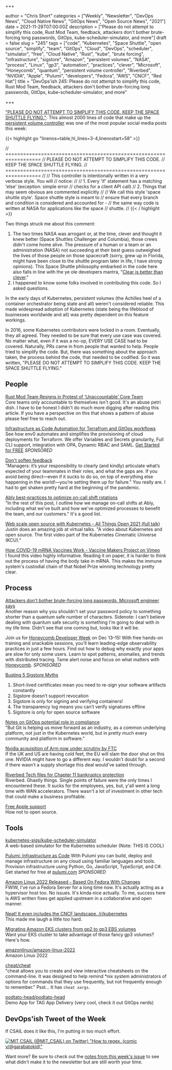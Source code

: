 +++

author = "Chris Short"
categories = ["Weekly", "Newsletter", "DevOps News", "Cloud Native News", "GitOps News", "Open Source News", "2021"]
date = 2021-11-28T07:00:00Z
description = ["Please do not attempt to simplify this code, Rust Mod Team, feedback, attackers don't bother brute-forcing long passwords, GitOps, kube-scheduler-simulator, and more"]
draft = false
slug = "245"
tags = ["code", "Kubernetes", "Space Shuttle", "open source", "simplify", "team", "GitOps", "Cloud", "DevOps", "scheduler", "simulator", "free", "Cloud Native", "Rust", "kube", "brute forcing", "infrastructure", "sigstore", "Amazon", "persistent volumes", "NASA", "process", "Linux", "gp3", "automation", "practices", "clever", "Microsoft", "Honeycomb", "quantum", "persistent volume controller", "Riverbed", "NVIDIA", "Apple", "Pulumi", "developers", "Fedora", "AWS", "CNCF", "Red Hat"]
title = "DevOps'ish 245: Please do not attempt to simplify this code, Rust Mod Team, feedback, attackers don't bother brute-forcing long passwords, GitOps, kube-scheduler-simulator, and more"

+++

["PLEASE DO NOT ATTEMPT TO SIMPLIFY THIS CODE. KEEP THE SPACE SHUTTLE FLYING."](https://github.com/kubernetes/kubernetes/blob/5a81905f772c28dc4c8f5d2cb2e5bfc48c422f41/pkg/controller/volume/persistentvolume/pv_controller.go): This almost 2000 lines of code that make up the [persistent volume controller](https://kubernetes.io/docs/concepts/storage/persistent-volumes/) was one of the most popular social media posts this week:

{{< highlight go "linenos=table,hl_lines=3-4,linenostart=58" >}}
 
// ==================================================================
// PLEASE DO NOT ATTEMPT TO SIMPLIFY THIS CODE.
// KEEP THE SPACE SHUTTLE FLYING.
// ==================================================================
//
// This controller is intentionally written in a very verbose style. You will
// notice:
//
// 1. Every 'if' statement has a matching 'else' (exception: simple error
//    checks for a client API call)
// 2. Things that may seem obvious are commented explicitly
//
// We call this style 'space shuttle style'. Space shuttle style is meant to
// ensure that every branch and condition is considered and accounted for -
// the same way code is written at NASA for applications like the space
// shuttle.
//
{{< / highlight >}}

Two things struck me about this comment:

1. The two times NASA was arrogant or, at the time, clever and thought it knew better (Space Shuttles Challenger and Columbia), those crews didn't come home alive. The pressure of a human or a team or an administration (NASA) not succeeding at their best guess outweighed the lives of those people on those spacecraft (sorry, grew up in Florida, might have been close to the shuttle program later in life, I have strong opinions). This Space Shuttle philosophy embarked in the code here also falls in line with the ye ole developers mantra, "[Clear is better than clever](https://dave.cheney.net/2019/07/09/clear-is-better-than-clever?utm_source=newsletter&utm_medium=237&utm_campaign=devopsish&utm_term=hi+dave&utm_content=love+chris)."
1. I happened to know some folks involved in contributing this code. So I asked questions.

In the early days of Kubernetes, persistent volumes (the Achilles heel of a container orchestrator being state and all) weren't considered reliable. This made widespread adoption of Kubernetes (state being the lifeblood of businesses worldwide and all) was pretty dependent on this feature workings.

In 2016, some Kubernetes contributors were locked in a room. Eventually, they all agreed. They needed to be sure that every use case was covered. No matter what, even if it was a no-op, EVERY USE CASE had to be covered. Naturally, PRs came in from people that wanted to help. People tried to simplify the code. But, there was something about the approach taken, the process behind the code, that needed to be codified. So it was written, "PLEASE DO NOT ATTEMPT TO SIMPLIFY THIS CODE. KEEP THE SPACE SHUTTLE FLYING."

## People

[Rust Mod Team Resigns in Protest of ‘Unaccountable’ Core Team](https://thenewstack.io/rust-mod-team-resigns-in-protest-of-unaccountable-core-team/)  
Core teams only accountable to themselves isn't good. It's an abuse petri dish. I have to be honest I didn't do much more digging after reading this article. If you have a perspective on this that shows a pattern of abuse please feel free to reach out.

[Infrastructure as Code Automation for Terrafrom and GitOps workflows](https://www.env0.com/infrastructure-as-code-automation?utm_campaign=devopsish&utm_source=nativeads&utm_medium=newsletter)  
See how env0 automates and simplifies the provisioning of cloud deployments for Terraform. We offer Variables and Secrets granularity, Full CLI support, integration with OPA, Dynamic RBAC and SAML. [Get Started for FREE](https://www.env0.com/infrastructure-as-code-automation?utm_campaign=devopsish&utm_source=nativeads&utm_medium=newsletter) *SPONSORED*

[Don't soften feedback](https://larahogan.me/blog/dont-soften-feedback/)  
"Managers: it’s your responsibility to clearly (and kindly) articulate what’s expected of your teammates in their roles, and what the gaps are. If you avoid being direct—even if it sucks to do so, on top of everything else happening in the world!—you’re setting them up for failure." You really are. I had to get shaken pretty hard at the beginning of the pandemic.

[Ably best-practices to optimize on-call shift rotations](https://ably.com/blog/best-practices-for-on-call-processes)  
"In the rest of this post, I outline how we manage on-call shifts at Ably, including what we've built and how we've optimized processes to benefit the team, and our customers." It's a good list.

[Web scale open source with Kubernetes - All Things Open 2021 (full talk)](https://www.youtube.com/watch?v=eym93NluVxc)  
Justin does an amazing job at virtual talks. "A video about Kubernetes and open source. The first video part of the Kubernetes Cinematic Universe (KCU)."

[How COVID-19 mRNA Vaccines Work - Vaccine Makers Project on Vimeo](https://vimeo.com/579667076)  
I found this video highly informative. Reading it on paper, it is harder to think out the process of having the body take in mRNA. This makes the immune system's custodial chain of that Nobel Prize winning technology pretty clear.

## Process

[Attackers don't bother brute-forcing long passwords, Microsoft engineer says](https://therecord.media/attackers-dont-bother-brute-forcing-long-passwords-microsoft-engineer-says/)  
Another reason why you shouldn't set your password policy to something shorter than a quantum safe number of characters. Sidenote: I can't believe dealing with quantum safe security is something I'm going to deal with in my life time. Didn't see that one coming but, looks like it will be.

Join us for [Honeycomb Developer Week](https://www.honeycomb.io/developer-week-devopsish/?&utm_source=devopsish&utm_medium=newsletter&utm_campaign=ad&utm_content=devopsish) on Dec 13–15! With free hands-on training and snackable sessions, you’ll learn leading-edge observability practices in just a few hours. Find out how to debug why exactly your apps are slow for only some users. Learn to spot patterns, anomalies, and trends with distributed tracing. Tame alert noise and focus on what matters with [Honeycomb](https://ui.honeycomb.io/signup/?&utm_source=devopsish&utm_medium=newsletter&utm_campaign=ad&utm_content=product-signup). *SPONSORED*

[Busting 5 Sigstore Myths](https://chainguard.dev/posts/2021-11-19-sigstore-myths)

1. Short-lived certificates mean you need to re-sign your software artifacts constantly
1. Sigstore doesn’t support revocation
1. Sigstore is only for signing and verifying containers!
1. The transparency log means you can’t verify signatures offline
1. Sigstore is only for open source software

[Notes on GitOps potential role in compliance](https://redmonk.com/jgovernor/2021/11/19/notes-on-gitops-potential-role-in-compliance/)  
"But Git is helping us move forward as an industry, as a common underlying platform, not just in the Kubernetes world, but in pretty much every community and platform in software."

[Nvidia acquisition of Arm now under scrutiny by FTC](https://arstechnica.com/tech-policy/2021/11/nvidia-acquisition-of-arm-now-under-scrutiny-by-ftc/)  
If the UK and US are having cold feet, the EU will slam the door shut on this one. NVIDIA might have to go a different way. I wouldn't doubt for a second if there wasn't a supply shortage this deal would've sailed through.

[Riverbed Tech files for Chapter 11 bankruptcy protection](https://www.theregister.com/2021/11/18/riverbed_technologies_chapter11/)  
Riverbed. Ghastly things. Single points of failure were the only times I encountered these. It sucks for the employees, yes, but, y'all went a long time with WAN accelerators. There wasn't a lot of investment in other tech that could make a business profitable.

[Free Apple support](https://daniel.haxx.se/blog/2021/11/18/free-apple-support/)  
How not to open source.

## Tools

[kubernetes-sigs/kube-scheduler-simulator](https://github.com/kubernetes-sigs/kube-scheduler-simulator)  
A web-based simulator for the Kubernetes scheduler (Note: THIS IS COOL)

[Pulumi: Infrastructure as Code](https://www.pulumi.com/?utm_source=devopsish&utm_medium=sponsored-link&utm_campaign=iac)
With Pulumi you can build, deploy and manage infrastructure on any cloud using familiar languages and tools. Provision infrastructure using Python, Go, JavaScript, TypeScript, and C#. Get started for free at [pulumi.com](https://www.pulumi.com/?utm_source=devopsish&utm_medium=sponsored-link&utm_campaign=iac) *SPONSORED*

[Amazon Linux 2022 Released - Based On Fedora With Changes](https://www.phoronix.com/scan.php?page=news_item&px=Amazon-Linux-2022-Preview)  
FWIW, I've run a Fedora Server for a long time now. It's actually acting as a hypervisor host too. No issues. It's kinda nice actually. To me, success here is AWS written fixes get applied upstream in a collaborative and open manner.

[Neat! It even includes the CNCF landscape. /r/kubernetes](https://www.reddit.com/r/kubernetes/comments/qzzu7k/neat_it_even_includes_the_cncf_landscape/)  
This made me laugh a little too hard.

[Migrating Amazon EKS clusters from gp2 to gp3 EBS volumes](https://aws.amazon.com/blogs/containers/migrating-amazon-eks-clusters-from-gp2-to-gp3-ebs-volumes/)  
Want your EKS cluster to take advantage of those fancy gp3 volumes? Here's how.

[amazonlinux/amazon-linux-2022](https://github.com/amazonlinux/amazon-linux-2022)  
Amazon Linux 2022

[cheat/cheat](https://github.com/cheat/cheat)  
"cheat allows you to create and view interactive cheatsheets on the command-line. It was designed to help remind *nix system administrators of options for commands that they use frequently, but not frequently enough to remember." Psst... It has `cheat xargs`.

[podtato-head/podtato-head](https://github.com/podtato-head/podtato-head)  
Demo App for TAG App Delivery (very cool, check it out GitOps nerds)

## DevOps'ish Tweet of the Week

If CSAIL does it like this, I'm putting in too much effort.

[![MIT CSAIL (@MIT_CSAIL) on Twitter) "How to regex. (comic v/@garabatokid)"](https://shortcdn.com/devopsish/245-devopsish-tweet-of-the-week.png)](https://twitter.com/MIT_CSAIL/status/1463587220841910272)

Want more? Be sure to check out the [notes from this week's issue](https://devopsish.com/245/notes/) to see what didn't make it to the newsletter but are still worth your time.
